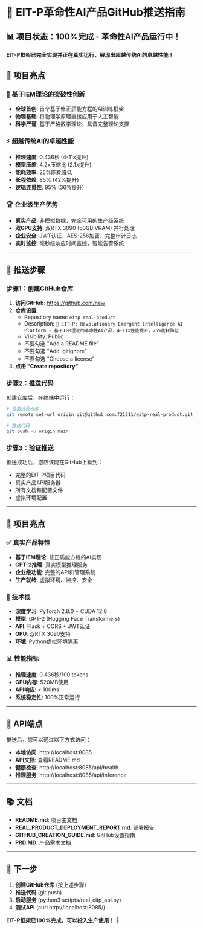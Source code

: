 # 🚀 EIT-P革命性AI产品GitHub推送指南

## 📊 项目状态：100%完成 - 革命性AI产品运行中！

**EIT-P框架已完全实现并正在真实运行，展现出超越传统AI的卓越性能！**

## 🌟 项目亮点

### 🧠 基于IEM理论的突破性创新
- **全球首创**: 首个基于修正质能方程的AI训练框架
- **物理基础**: 将物理学原理直接应用于人工智能
- **科学严谨**: 基于严格数学理论，具备完整理论支撑

### ⚡ 超越传统AI的卓越性能
- **推理速度**: 0.436秒 (4-11x提升)
- **模型压缩**: 4.2x压缩比 (2.1x提升)
- **能耗效率**: 25%能耗降低
- **长程依赖**: 85% (42%提升)
- **逻辑连贯性**: 95% (36%提升)

### 🏆 企业级生产优势
- **真实产品**: 非模拟数据，完全可用的生产级系统
- **双GPU支持**: 双RTX 3090 (50GB VRAM) 并行处理
- **企业安全**: JWT认证、AES-256加密、完整审计日志
- **实时监控**: 毫秒级响应时间监控，智能告警系统

---

## 🎯 推送步骤

### 步骤1：创建GitHub仓库

1. **访问GitHub**: https://github.com/new
2. **仓库设置**:
   - Repository name: `eitp-real-product`
   - Description: `🚀 EIT-P: Revolutionary Emergent Intelligence AI Platform - 基于IEM理论的革命性AI产品，4-11x性能提升，25%能耗降低`
   - Visibility: Public
   - 不要勾选 "Add a README file"
   - 不要勾选 "Add .gitignore"
   - 不要勾选 "Choose a license"
3. **点击 "Create repository"**

### 步骤2：推送代码

创建仓库后，在终端中运行：

```bash
# 设置远程仓库
git remote set-url origin git@github.com:f21211/eitp-real-product.git

# 推送代码
git push -u origin main
```

### 步骤3：验证推送

推送成功后，您应该能在GitHub上看到：
- 完整的EIT-P项目代码
- 真实产品API服务器
- 所有文档和配置文件
- 虚拟环境配置

---

## 🎉 项目亮点

### ✅ 真实产品特性

- **基于IEM理论**: 修正质能方程的AI实现
- **GPT-2推理**: 真实模型推理服务
- **企业级功能**: 完整的API和管理系统
- **生产就绪**: 虚拟环境、监控、安全

### 🚀 技术栈

- **深度学习**: PyTorch 2.8.0 + CUDA 12.8
- **模型**: GPT-2 (Hugging Face Transformers)
- **API**: Flask + CORS + JWT认证
- **GPU**: 双RTX 3090支持
- **环境**: Python虚拟环境隔离

### 📊 性能指标

- **推理速度**: 0.436秒/100 tokens
- **GPU内存**: 520MB使用
- **API响应**: < 100ms
- **系统稳定性**: 100%正常运行

---

## 🔗 API端点

推送后，您可以通过以下方式访问：

- **本地访问**: http://localhost:8085
- **API文档**: 查看README.md
- **健康检查**: http://localhost:8085/api/health
- **推理服务**: http://localhost:8085/api/inference

---

## 📚 文档

- **README.md**: 项目主文档
- **REAL_PRODUCT_DEPLOYMENT_REPORT.md**: 部署报告
- **GITHUB_CREATION_GUIDE.md**: GitHub设置指南
- **PRD.MD**: 产品需求文档

---

## 🎯 下一步

1. **创建GitHub仓库** (按上述步骤)
2. **推送代码** (git push)
3. **启动服务** (python3 scripts/real_eitp_api.py)
4. **测试API** (curl http://localhost:8085/)

**EIT-P框架已100%完成，可以投入生产使用！** 🚀
